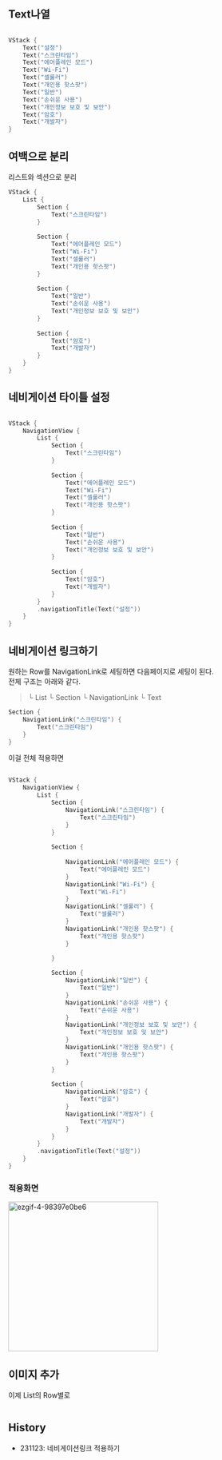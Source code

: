 


## Text나열
```swift

VStack {
    Text("설정")
    Text("스크린타임")
    Text("에어플레인 모드")
    Text("Wi-Fi")
    Text("셀룰러")
    Text("개인용 핫스팟")
    Text("일반")
    Text("손쉬운 사용")
    Text("개인정보 보호 및 보안")
    Text("암호")
    Text("개발자")
}

```

## 여백으로 분리

리스트와 섹션으로 분리


```swift
VStack {
    List {
        Section {
            Text("스크린타임")
        }
        
        Section {
            Text("에어플레인 모드")
            Text("Wi-Fi")
            Text("셀룰러")
            Text("개인용 핫스팟")
        }
        
        Section {
            Text("일반")
            Text("손쉬운 사용")
            Text("개인정보 보호 및 보안")
        }
        
        Section {
            Text("암호")
            Text("개발자")
        }
    }
}

```

## 네비게이션 타이틀 설정


```swift

VStack {
    NavigationView {
        List {
            Section {
                Text("스크린타임")
            }
            
            Section {
                Text("에어플레인 모드")
                Text("Wi-Fi")
                Text("셀룰러")
                Text("개인용 핫스팟")
            }
            
            Section {
                Text("일반")
                Text("손쉬운 사용")
                Text("개인정보 보호 및 보안")
            }
            
            Section {
                Text("암호")
                Text("개발자")
            }
        }
        .navigationTitle(Text("설정"))
    }
}
```

## 네비게이션 링크하기

원하는 Row를 NavigationLink로 세팅하면 다음페이지로 세팅이 된다.  
전체 구조는 아래와 같다. 

> └ List
>     └ Section
>         └ NavigationLink
>             └ Text
       

```swift
Section {
    NavigationLink("스크린타임") { 
        Text("스크린타임")
    }
}

```

이걸 전체 적용하면

```swift

VStack {
    NavigationView {
        List {
            Section {
                NavigationLink("스크린타임") { 
                    Text("스크린타임")
                }
            }
            
            Section {
                
                NavigationLink("에어플레인 모드") { 
                    Text("에어플레인 모드")
                }
                NavigationLink("Wi-Fi") { 
                    Text("Wi-Fi")
                }
                NavigationLink("셀룰러") { 
                    Text("셀룰러")
                }
                NavigationLink("개인용 핫스팟") { 
                    Text("개인용 핫스팟")
                }

            }
            
            Section {
                NavigationLink("일반") { 
                    Text("일반")
                }
                NavigationLink("손쉬운 사용") { 
                    Text("손쉬운 사용")
                }
                NavigationLink("개인정보 보호 및 보안") { 
                    Text("개인정보 보호 및 보안")
                }
                NavigationLink("개인용 핫스팟") { 
                    Text("개인용 핫스팟")
                }
            }
            
            Section {
                NavigationLink("암호") { 
                    Text("암호")
                }
                NavigationLink("개발자") { 
                    Text("개발자")
                }
            }
        }
        .navigationTitle(Text("설정"))
    }
}
```


### 적용화면
<img width="300" alt="ezgif-4-98397e0be6" src="https://github.com/isGeekCode/TIL/assets/76529148/eae703b2-f21f-4980-b1fc-a9d5d11575eb">


## 이미지 추가

이제 List의 Row별로 
```swift

```


## History
- 231123: 네비게이션링크 적용하기




```swift

```

```swift

```
```swift

```

```swift

```

```swift

```
